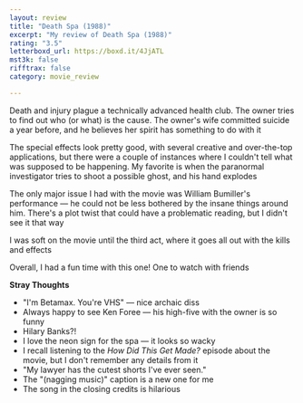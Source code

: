 ```yaml
---
layout: review
title: "Death Spa (1988)"
excerpt: "My review of Death Spa (1988)"
rating: "3.5"
letterboxd_url: https://boxd.it/4JjATL
mst3k: false
rifftrax: false
category: movie_review

---
```


Death and injury plague a technically advanced health club. The owner tries to find out who (or what) is the cause. The owner's wife committed suicide a year before, and he believes her spirit has something to do with it

The special effects look pretty good, with several creative and over-the-top applications, but there were a couple of instances where I couldn't tell what was supposed to be happening. My favorite is when the paranormal investigator tries to shoot a possible ghost, and his hand explodes

The only major issue I had with the movie was William Bumiller's performance — he could not be less bothered by the insane things around him. There's a plot twist that could have a problematic reading, but I didn't see it that way

I was soft on the movie until the third act, where it goes all out with the kills and effects

Overall, I had a fun time with this one! One to watch with friends

<b>Stray Thoughts</b>
* "I'm Betamax. You're VHS" — nice archaic diss
* Always happy to see Ken Foree — his high-five with the owner is so funny
* Hilary Banks?!
* I love the neon sign for the spa — it looks so wacky
* I recall listening to the <i>How Did This Get Made?</i> episode about the movie, but I don't remember any details from it
* "My lawyer has the cutest shorts I've ever seen."
* The "(nagging music)" caption is a new one for me
* The song in the closing credits is hilarious